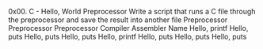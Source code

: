 0x00. C - Hello, World
Preprocessor
Write a script that runs a C file through the preprocessor and save the result into another file
Preprocessor
Preprocessor
Preprocessor
Compiler
Assembler
Name
Hello, printf
Hello, puts
Hello, puts
Hello, puts
Hello, printf
Hello, puts
Hello, puts
Hello, puts

